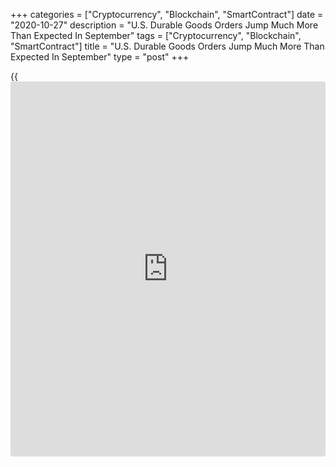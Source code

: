 +++
categories = ["Cryptocurrency", "Blockchain", "SmartContract"]
date = "2020-10-27"
description = "U.S. Durable Goods Orders Jump Much More Than Expected In September"
tags = ["Cryptocurrency", "Blockchain", "SmartContract"]
title = "U.S. Durable Goods Orders Jump Much More Than Expected In September"
type = "post"
+++

{{<iframe id="large-banner" src="https://www.bounty.group/#slide=28.0" width="100%" height="600" scrolling="no" style="border: 0px solid rgb(216, 221, 230); border-radius: 3px;">}}

Partly reflecting a rebound in orders for transportation equipment, the
Commerce Department released a report on Tuesday showing new orders for
U.S. manufactured durable goods jumped by much more than expected in the
month of September.

The report said durable goods orders surged up by 1.9 percent in
September after rising by rising by 0.4 percent in August. Economists
had expected durable goods orders to increase by 0.5 percent.

The much stronger than expected growth in durable goods orders came as
orders for transportation equipment soared by 4.1 percent in September
after slumping by 0.9 percent in August.

Excluding the spike in orders for transportation equipment, durable
goods orders climbed by 0.8 percent in September compared to a 1.0
percent jump in the previous month. Ex-transportation orders were
expected to rise by 0.4 percent.

Orders for primary metals showed a substantial increase, while orders
for fabricated metal products and communications equipment also saw
notable growth.

On the other hand, the report showed sharp drops in orders for
electrical equipment, appliances and components and computer and related
products.

The Commerce Department said orders for non-defense capital goods
excluding aircraft, a closely watched reading on [business][1] spending,
increased by 1.0 percent in September after jumping by 2.1 percent in
August.

"The stronger-than-expected rise in durable goods orders in September is
encouraging, but future gains will likely be more modest as the
[health][2] crisis drags on the economic recovery," said Oren Klachkin,
Lead U.S. Economist at Oxford Economics.

He added, "A jump in transportation orders underpinned the 1.9% rise in
headline orders last month, while the other main categories signal that
the [economy][3] is in a more fragile state without the boost from
fiscal support."

For comments and feedback [contact](https://www.playgroundfx.com/contact/): editorial@rtt[news](https://www.letsplayfx.com/blog/forex-news-website/).com

[Economic News][3]

 **What parts of the world are seeing the best (and worst) economic
performances lately? Click[here][4] to check out our [Econ Scorecard][4]
and find out! See up-to-the-moment [ranking](https://www.playgroundfx.com/blog/crypto-exchange-ranking/)s for the best and worst
performers in [GDP][5], [unemployment rate][6], [inflation][4] and much
more.**

   1. www.rtt[news](https://www.letsplayfx.com/blog/forex-news-website/).com/Content/Business.aspx
   2. www.rtt[news](https://www.letsplayfx.com/blog/forex-news-website/).com/Content/Health.aspx
   3. www.rtt[news](https://www.letsplayfx.com/blog/forex-news-website/).com/Content/EconomicNews.aspx
   4. www.rtt[news](https://www.letsplayfx.com/blog/forex-news-website/).com/economic-scorecard/world-rank/CPI/highest-performance.aspx
   5. www.rtt[news](https://www.letsplayfx.com/blog/forex-news-website/).com/economic-scorecard/world-rank/GDP/highest-performance.aspx
   6. www.rtt[news](https://www.letsplayfx.com/blog/forex-news-website/).com/economic-scorecard/world-rank/unemployment-rate/lowest-performance.aspx